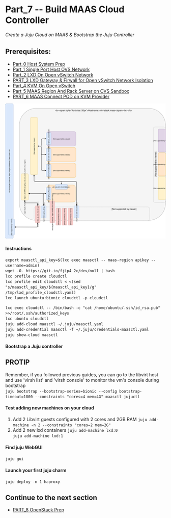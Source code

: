 # Part_7 -- Build MAAS Cloud Controller
###### Create a Juju Cloud on MAAS & Bootstrap the Juju Controller

## Prerequisites:
- [Part_0 Host System Prep]
- [Part_1 Single Port Host OVS Network]
- [Part_2 LXD On Open vSwitch Network]
- [PART_3 LXD Gateway & Firwall for Open vSwitch Network Isolation]
- [Part_4 KVM On Open vSwitch]
- [Part_5 MAAS Region And Rack Server on OVS Sandbox]
- [PART_6 MAAS Connect POD on KVM Provider]

![CCIO Hypervisor - JujuCTL Cloud Controller](https://github.com/KathrynMorgan/mini-stack/blob/master/7_Juju_MAAS_Cloud/web/drawio/juju_maas_cloud_controller.svg)

#### Instructions
`export maasctl_api_key=$(lxc exec maasctl -- maas-region apikey --username=admin)`    
`wget -O- https://git.io/fjLp4 2>/dev/null | bash`      
`lxc profile create cloudctl`    
`lxc profile edit cloudctl < <(sed "s/maasctl_api_key/${maasctl_api_key}/g" /tmp/lxd_profile_cloudctl.yaml)`    
`lxc launch ubuntu:bionic cloudctl -p cloudctl`    


`lxc exec cloudctl -- /bin/bash -c "cat /home/ubuntu/.ssh/id_rsa.pub" >>/root/.ssh/authorized_keys`     
`lxc ubuntu cloudctl`    
`juju add-cloud maasctl ~/.juju/maasctl.yaml`     
`juju add-credential maasctl -f ~/.juju/credentials-maasctl.yaml`    
`juju show-cloud maasctl`    

#### Bootstrap a Juju controller
## PROTIP  
Remember, if you followed previous guides, you can go to the
libvirt host and use 'virsh list' and 'virsh console' to monitor
the vm's console during bootstrap <br/>
`juju bootstrap --bootstrap-series=bionic --config bootstrap-timeout=1800 --constraints "cores=4 mem=4G" maasctl jujuctl`    

#### Test adding new machines on your cloud
  01. Add 2 Libvirt guests configured with 2 cores and 2GB RAM
`juju add-machine -n 2 --constraints "cores=2 mem=2G"`     
  02. Add 2 new lxd containers
`juju add-machine lxd:0`    
`juju add-machine lxd:1`    

#### Find juju WebGUI
`juju gui`    

#### Launch your first juju charm
`juju deploy -n 1 haproxy`     

## Continue to the next section
- [PART_8 OpenStack Prep]

<!-- Markdown link & img dfn's -->
[Part_0 Host System Prep]: https://github.com/KathrynMorgan/mini-stack/tree/master/0_Host_System_Prep
[Part_1 Single Port Host OVS Network]: https://github.com/KathrynMorgan/mini-stack/tree/master/1_Single_Port_Host-Open_vSwitch_Network_Configuration
[Part_2 LXD On Open vSwitch Network]: https://github.com/KathrynMorgan/mini-stack/tree/master/2_LXD-On-OVS
[PART_3 LXD Gateway & Firwall for Open vSwitch Network Isolation]: https://github.com/KathrynMorgan/mini-stack/tree/master/3_LXD_Network_Gateway
[Part_4 KVM On Open vSwitch]: https://github.com/KathrynMorgan/mini-stack/tree/master/4_KVM_On_Open_vSwitch
[Part_5 MAAS Region And Rack Server on OVS Sandbox]: https://github.com/KathrynMorgan/mini-stack/tree/master/5_MAAS-Rack_And_Region_Ctl-On-Open_vSwitch
[PART_6 MAAS Connect POD on KVM Provider]: https://github.com/KathrynMorgan/mini-stack/tree/master/6_MAAS-Connect_POD_KVM-Provider
[PART_7 Juju MAAS Cloud]: https://github.com/KathrynMorgan/mini-stack/tree/master/7_Juju_MAAS_Cloud
[PART_8 OpenStack Prep]: https://github.com/KathrynMorgan/mini-stack/tree/master/8_OpenStack_Prep
